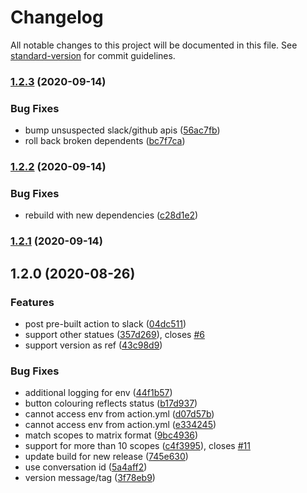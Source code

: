 # Changelog

All notable changes to this project will be documented in this file. See [standard-version](https://github.com/conventional-changelog/standard-version) for commit guidelines.

### [1.2.3](https://github.com/actions/typescript-action/compare/v1.2.2...v1.2.3) (2020-09-14)


### Bug Fixes

* bump unsuspected slack/github apis ([56ac7fb](https://github.com/actions/typescript-action/commit/56ac7fb2199491b0225627b7050eaac00f6116ae))
* roll back broken dependents ([bc7f7ca](https://github.com/actions/typescript-action/commit/bc7f7ca8f8cf9a5e14fc7060f16d39692fe6cf10))

### [1.2.2](https://github.com/actions/typescript-action/compare/v1.2.1...v1.2.2) (2020-09-14)


### Bug Fixes

* rebuild with new dependencies ([c28d1e2](https://github.com/actions/typescript-action/commit/c28d1e2511b248d8f3dbe5d6194ba9fd270ace89))

### [1.2.1](https://github.com/actions/typescript-action/compare/v1.2.0...v1.2.1) (2020-09-14)

## 1.2.0 (2020-08-26)


### Features

* post pre-built action to slack ([04dc511](https://github.com/actions/typescript-action/commit/04dc5113e85afe11e56ae610b024aa8cff0bf0c1))
* support other statues ([357d269](https://github.com/actions/typescript-action/commit/357d2692075709b0eed09da33c1721bba679dc78)), closes [#6](https://github.com/actions/typescript-action/issues/6)
* support version as ref ([43c98d9](https://github.com/actions/typescript-action/commit/43c98d9394290d9eb2a9944e658a56309ac4ba72))


### Bug Fixes

* additional logging for env ([44f1b57](https://github.com/actions/typescript-action/commit/44f1b573115b8e66e4556b810468e84c958eefe7))
* button colouring reflects status ([b17d937](https://github.com/actions/typescript-action/commit/b17d937e824bfbb9fe9686c6c93fcebfc984838d))
* cannot access env from action.yml ([d07d57b](https://github.com/actions/typescript-action/commit/d07d57bc65283d78bfe72febc8796752df2403d9))
* cannot access env from action.yml ([e334245](https://github.com/actions/typescript-action/commit/e33424521d4c0176a856fa5344769e4266ae54d5))
* match scopes to matrix format ([9bc4936](https://github.com/actions/typescript-action/commit/9bc49363b8876bd8ffaa5d1a620d8043da468b89))
* support for more than 10 scopes ([c4f3995](https://github.com/actions/typescript-action/commit/c4f39956adbeb6f89750c4d41f35da8b10f6dc5e)), closes [#11](https://github.com/actions/typescript-action/issues/11)
* update build for new release ([745e630](https://github.com/actions/typescript-action/commit/745e6306c9f92a2137fd6985cd7b01fda6376c19))
* use conversation id ([5a4aff2](https://github.com/actions/typescript-action/commit/5a4aff2190cdbfe1ead6ddea9bbd8b6f66ba9c19))
* version message/tag ([3f78eb9](https://github.com/actions/typescript-action/commit/3f78eb9b0ba970c25223e85f42f1656f394f1ae8))
